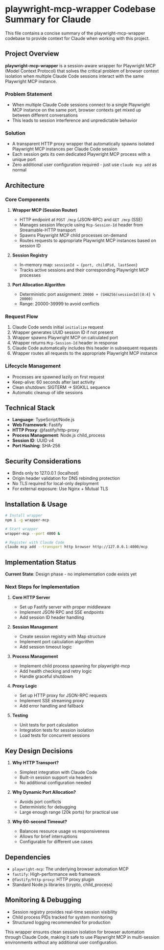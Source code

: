 # playwright-mcp-wrapper Codebase Summary for Claude

This file contains a concise summary of the playwright-mcp-wrapper codebase to provide context for Claude when working with this project.

## Project Overview

**playwright-mcp-wrapper** is a session-aware wrapper for Playwright MCP (Model Context Protocol) that solves the critical problem of browser context isolation when multiple Claude Code sessions interact with the same Playwright MCP instance.

### Problem Statement
- When multiple Claude Code sessions connect to a single Playwright MCP instance on the same port, browser contexts get mixed up between different conversations
- This leads to session interference and unpredictable behavior

### Solution
- A transparent HTTP proxy wrapper that automatically spawns isolated Playwright MCP instances per Claude Code session
- Each session gets its own dedicated Playwright MCP process with a unique port
- Zero additional user configuration required - just use `claude mcp add` as normal

## Architecture

### Core Components

1. **Wrapper MCP (Session Router)**
   - HTTP endpoint at `POST /mcp` (JSON-RPC) and `GET /mcp` (SSE)
   - Manages session lifecycle using `Mcp-Session-Id` header from Streamable-HTTP transport
   - Spawns Playwright MCP child processes on-demand
   - Routes requests to appropriate Playwright MCP instances based on session ID

2. **Session Registry**
   - In-memory map: `sessionId → {port, childPid, lastSeen}`
   - Tracks active sessions and their corresponding Playwright MCP processes

3. **Port Allocation Algorithm**
   - Deterministic port assignment: `20000 + (SHA256(sessionId)[0:4] % 20000)`
   - Range: 20000-39999 to avoid conflicts

### Request Flow

1. Claude Code sends initial `initialize` request
2. Wrapper generates UUID session ID if not present
3. Wrapper spawns Playwright MCP on calculated port
4. Wrapper returns `Mcp-Session-Id` header in response
5. Claude Code automatically includes this header in subsequent requests
6. Wrapper routes all requests to the appropriate Playwright MCP instance

### Lifecycle Management

- Processes are spawned lazily on first request
- Keep-alive: 60 seconds after last activity
- Clean shutdown: SIGTERM → SIGKILL sequence
- Automatic cleanup of idle sessions

## Technical Stack

- **Language**: TypeScript/Node.js
- **Web Framework**: Fastify
- **HTTP Proxy**: @fastify/http-proxy
- **Process Management**: Node.js child_process
- **Session ID**: UUID v4
- **Port Hashing**: SHA-256

## Security Considerations

- Binds only to 127.0.0.1 (localhost)
- Origin header validation for DNS rebinding protection
- No TLS required for local-only deployment
- For external exposure: Use Nginx + Mutual TLS

## Installation & Usage

```bash
# Install wrapper
npm i -g wrapper-mcp

# Start wrapper
wrapper-mcp --port 4000 &

# Register with Claude Code
claude mcp add --transport http browser http://127.0.0.1:4000/mcp
```

## Implementation Status

**Current State**: Design phase - no implementation code exists yet

### Next Steps for Implementation

1. **Core HTTP Server**
   - Set up Fastify server with proper middleware
   - Implement JSON-RPC and SSE endpoints
   - Add session ID header handling

2. **Session Management**
   - Create session registry with Map structure
   - Implement port calculation algorithm
   - Add session timeout logic

3. **Process Management**
   - Implement child process spawning for playwright-mcp
   - Add health checking and retry logic
   - Handle graceful shutdown

4. **Proxy Logic**
   - Set up HTTP proxy for JSON-RPC requests
   - Implement SSE streaming proxy
   - Add error handling and fallback

5. **Testing**
   - Unit tests for port calculation
   - Integration tests for session isolation
   - Load tests for concurrent sessions

## Key Design Decisions

1. **Why HTTP Transport?**
   - Simplest integration with Claude Code
   - Built-in session support via headers
   - No additional configuration needed

2. **Why Dynamic Port Allocation?**
   - Avoids port conflicts
   - Deterministic for debugging
   - Large enough range (20k ports) for practical use

3. **Why 60-second Timeout?**
   - Balances resource usage vs responsiveness
   - Allows for brief interruptions
   - Configurable for different use cases

## Dependencies

- `playwright-mcp`: The underlying browser automation MCP
- `fastify`: High-performance web framework
- `@fastify/http-proxy`: HTTP proxy plugin
- Standard Node.js libraries (crypto, child_process)

## Monitoring & Debugging

- Session registry provides real-time session visibility
- Child process PIDs tracked for system monitoring
- Structured logging recommended for production

This wrapper ensures clean session isolation for browser automation through Claude Code, making it safe to use Playwright MCP in multi-session environments without any additional user configuration.